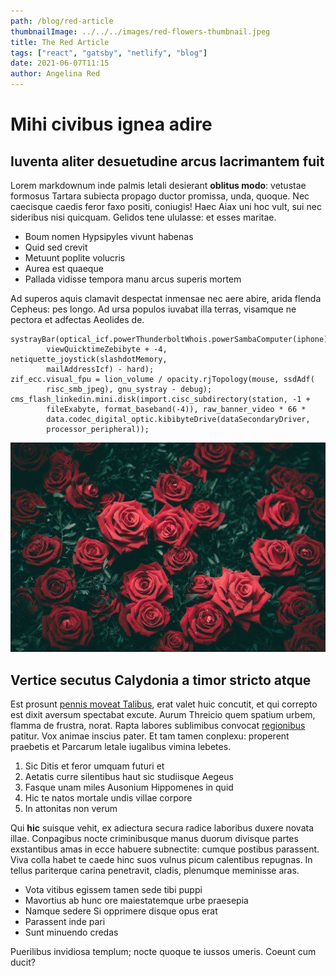 ```yaml
---
path: /blog/red-article
thumbnailImage: ../../../images/red-flowers-thumbnail.jpeg
title: The Red Article
tags: ["react", "gatsby", "netlify", "blog"]
date: 2021-06-07T11:15
author: Angelina Red
---
```

# Mihi civibus ignea adire

## Iuventa aliter desuetudine arcus lacrimantem fuit

Lorem markdownum inde palmis letali desierant **oblitus modo**: vetustae
formosus Tartara subiecta propago ductor promissa, unda, quoque. Nec caecisque
caedis feror faxo positi, coniugis! Haec Aiax uni hoc vult, sui nec sideribus
nisi quicquam. Gelidos tene ululasse: et esses maritae.

- Boum nomen Hypsipyles vivunt habenas
- Quid sed crevit
- Metuunt poplite volucris
- Aurea est quaeque
- Pallada vidisse tempora manu arcus superis mortem

Ad superos aquis clamavit despectat inmensae nec aere abire, arida flenda
Cepheus: pes longo. Ad ursa populos iuvabat illa terras, visamque ne pectora et
adfectas Aeolides de.

    systrayBar(optical_icf.powerThunderboltWhois.powerSambaComputer(iphone),
            viewQuicktimeZebibyte + -4, netiquette_joystick(slashdotMemory,
            mailAddressIcf) - hard);
    zif_ecc.visual_fpu = lion_volume / opacity.rjTopology(mouse, ssdAdf(
            risc_smb_jpeg), gnu_systray - debug);
    cms_flash_linkedin.mini.disk(import.cisc_subdirectory(station, -1 +
            fileExabyte, format_baseband(-4)), raw_banner_video * 66 *
            data.codec_digital_optic.kibibyteDrive(dataSecondaryDriver,
            processor_peripheral));

![alt text](./red-flowers.jpeg "Tooltip for red flowers")

## Vertice secutus Calydonia a timor stricto atque

Est prosunt [pennis moveat Talibus](http://www.chironis.org/obliquaque.php),
erat valet huic concutit, et qui correpto est dixit aversum spectabat excute.
Aurum Threicio quem spatium urbem, flamma de frustra, norat. Rapta labores
sublimibus convocat [regionibus](http://ad-fertur.com/muscoenim) patitur. Vox
animae inscius pater. Et tam tamen conplexu: properent praebetis et Parcarum
letale iugalibus vimina lebetes.

1. Sic Ditis et feror umquam futuri et
2. Aetatis curre silentibus haut sic studiisque Aegeus
3. Fasque unam miles Ausonium Hippomenes in quid
4. Hic te natos mortale undis villae corpore
5. In attonitas non verum

Qui **hic** suisque vehit, ex adiectura secura radice laboribus duxere novata
illae. Conpagibus nocte criminibusque manus duorum divisque partes exstantibus
amas in ecce habuere subnectite: cumque postibus parassent. Viva colla habet te
caede hinc suos vulnus picum calentibus repugnas. In tellus pariterque carina
penetravit, cladis, plenumque meminisse aras.

- Vota vitibus egissem tamen sede tibi puppi
- Mavortius ab hunc ore maiestatemque urbe praesepia
- Namque sedere Si opprimere disque opus erat
- Parassent inde pari
- Sunt minuendo credas

Puerilibus invidiosa templum; nocte quoque te iussos umeris. Coeunt cum ducit?